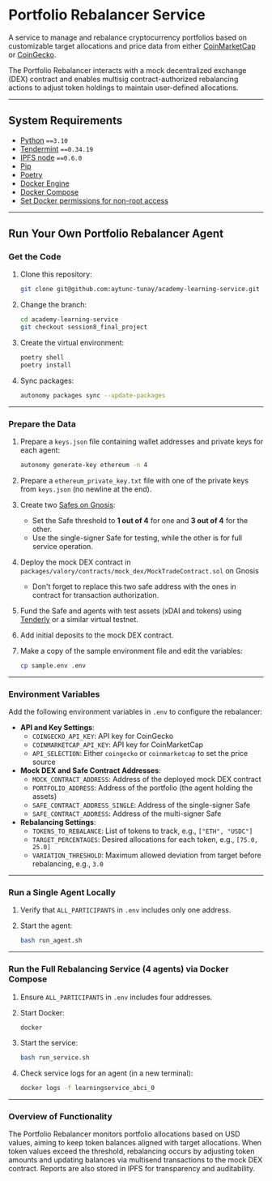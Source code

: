 # Portfolio Rebalancer Service

A service to manage and rebalance cryptocurrency portfolios based on customizable target allocations and price data from either [CoinMarketCap](https://coinmarketcap.com/) or [CoinGecko](https://www.coingecko.com/).

The Portfolio Rebalancer interacts with a mock decentralized exchange (DEX) contract and enables multisig contract-authorized rebalancing actions to adjust token holdings to maintain user-defined allocations.

---

## System Requirements

- [Python](https://www.python.org/downloads/release/python-31015/) `==3.10`
- [Tendermint](https://docs.tendermint.com/v0.34/introduction/install.html) `==0.34.19`
- [IPFS node](https://docs.ipfs.io/install/command-line/#official-distributions) `==0.6.0`
- [Pip](https://pip.pypa.io/en/stable/installation/)
- [Poetry](https://python-poetry.org/)
- [Docker Engine](https://docs.docker.com/engine/install/)
- [Docker Compose](https://docs.docker.com/compose/install/)
- [Set Docker permissions for non-root access](https://docs.docker.com/engine/install/linux-postinstall/)

---

## Run Your Own Portfolio Rebalancer Agent

### Get the Code

1. Clone this repository:

    ```bash
    git clone git@github.com:aytunc-tunay/academy-learning-service.git
    ```
2. Change the branch:

    ```bash
    cd academy-learning-service
    git checkout session8_final_project
    ```

3. Create the virtual environment:

    ```bash
    poetry shell
    poetry install
    ```

4. Sync packages:

    ```bash
    autonomy packages sync --update-packages
    ```

---

### Prepare the Data

1. Prepare a `keys.json` file containing wallet addresses and private keys for each agent:

    ```bash
    autonomy generate-key ethereum -n 4
    ```

2. Prepare a `ethereum_private_key.txt` file with one of the private keys from `keys.json` (no newline at the end).

4. Create two [Safes on Gnosis](https://app.safe.global/welcome):
    - Set the Safe threshold to **1 out of 4** for one and **3 out of 4** for the other.
    - Use the single-signer Safe for testing, while the other is for full service operation.
4. Deploy the mock DEX contract in `packages/valory/contracts/mock_dex/MockTradeContract.sol` on Gnosis
    - Don't forget to replace this two safe address with the ones in contract for transaction authorization.


4. Fund the Safe and agents with test assets (xDAI and tokens) using [Tenderly](https://tenderly.co/) or a similar virtual testnet.

5. Add initial deposits to the mock DEX contract. 

6. Make a copy of the sample environment file and edit the variables:

    ```bash
    cp sample.env .env
    ```

---

### Environment Variables

Add the following environment variables in `.env` to configure the rebalancer:

- **API and Key Settings**:
  - `COINGECKO_API_KEY`: API key for CoinGecko
  - `COINMARKETCAP_API_KEY`: API key for CoinMarketCap
  - `API_SELECTION`: Either `coingecko` or `coinmarketcap` to set the price source
- **Mock DEX and Safe Contract Addresses**:
  - `MOCK_CONTRACT_ADDRESS`: Address of the deployed mock DEX contract
  - `PORTFOLIO_ADDRESS`: Address of the portfolio (the agent holding the assets)
  - `SAFE_CONTRACT_ADDRESS_SINGLE`: Address of the single-signer Safe
  - `SAFE_CONTRACT_ADDRESS`: Address of the multi-signer Safe
- **Rebalancing Settings**:
  - `TOKENS_TO_REBALANCE`: List of tokens to track, e.g., `["ETH", "USDC"]`
  - `TARGET_PERCENTAGES`: Desired allocations for each token, e.g., `[75.0, 25.0]`
  - `VARIATION_THRESHOLD`: Maximum allowed deviation from target before rebalancing, e.g., `3.0`

---

### Run a Single Agent Locally

1. Verify that `ALL_PARTICIPANTS` in `.env` includes only one address.

2. Start the agent:

    ```bash
    bash run_agent.sh
    ```

---

### Run the Full Rebalancing Service (4 agents) via Docker Compose

1. Ensure `ALL_PARTICIPANTS` in `.env` includes four addresses.

2. Start Docker:

    ```bash
    docker
    ```

3. Start the service:

    ```bash
    bash run_service.sh
    ```

4. Check service logs for an agent (in a new terminal):

    ```bash
    docker logs -f learningservice_abci_0
    ```

---

### Overview of Functionality

The Portfolio Rebalancer monitors portfolio allocations based on USD values, aiming to keep token balances aligned with target allocations. When token values exceed the threshold, rebalancing occurs by adjusting token amounts and updating balances via multisend transactions to the mock DEX contract. Reports are also stored in IPFS for transparency and auditability.
